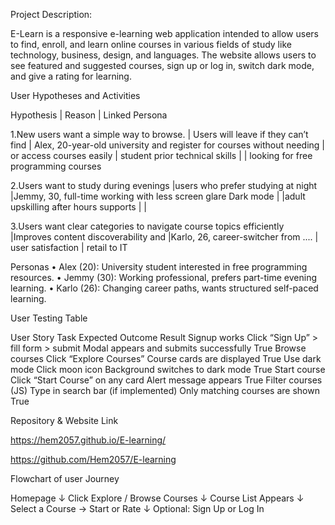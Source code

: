 Project Description:

E-Learn is a responsive e-learning web application intended to allow users to find, enroll, and learn online courses in various fields of study like technology, business, design, and languages. The website allows users to see featured and suggested courses, sign up or log in, switch dark mode, and give a rating for learning.

User Hypotheses and Activities


Hypothesis	                             |  Reason	                            |          Linked Persona

1.New users want a simple way to browse. | Users will leave if they can’t find 	| Alex, 20-year-old university 
and register for courses without needing | or access courses easily             | student 
prior technical skills                   |                                      |
looking for free programming courses

2.Users want to study during evenings    |users who prefer studying at night    |Jemmy, 30, full-time working 
with less screen glare	Dark mode        |                                      |adult upskilling after hours
supports 	                             |                                      |

3.Users want clear categories to 
navigate course topics efficiently	     |Improves content discoverability and  |Karlo, 26, career-switcher from 
....                                     | user satisfaction	                | retail to IT



Personas
•	Alex (20): University student interested in free programming resources.
•	Jemmy (30): Working professional, prefers part-time evening learning.
•	Karlo (26): Changing career paths, wants structured self-paced learning.

User Testing Table


User Story	Task	Expected Outcome	Result
Signup works	Click “Sign Up” > fill form > submit	Modal appears and submits successfully	True
Browse courses	Click “Explore Courses”	Course cards are displayed	True
Use dark mode	Click moon icon	Background switches to dark mode	True
Start course	Click “Start Course” on any card	Alert message appears	True
Filter courses (JS)	Type in search bar (if implemented)	Only matching courses are shown	True





Repository & Website Link

https://hem2057.github.io/E-learning/

https://github.com/Hem2057/E-learning



Flowchart of user Journey

Homepage 
   ↓
Click Explore / Browse Courses 
   ↓
Course List Appears 
   ↓
Select a Course → Start or Rate 
   ↓
Optional: Sign Up or Log In




 




 




 



